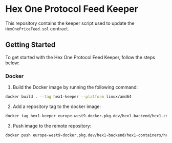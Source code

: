 # Hex One Protocol Feed Keeper
This repository contains the keeper script used to update the `HexOnePriceFeed.sol` contract. 

## Getting Started
To get started with the Hex One Protocol Feed Keeper, follow the steps below:

### Docker
1. Build the Docker image by running the following command:
```zsh
docker build . --tag hex1-keeper --platform linux/amd64
```
2. Add a repository tag to the docker image:
```zsh
docker tag hex1-keeper europe-west9-docker.pkg.dev/hex1-backend/hex1-containers/hex1-keeper:x.x.x
```
3. Push image to the remote repository:
```zsh
docker push europe-west9-docker.pkg.dev/hex1-backend/hex1-containers/hex1-keeper:x.x.x
```